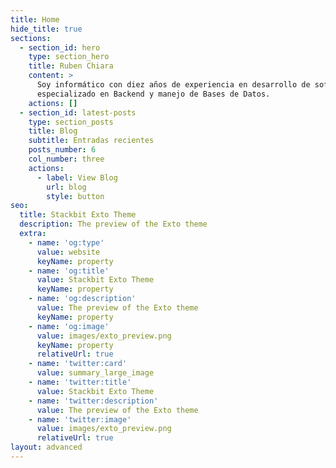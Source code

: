 ```yaml
---
title: Home
hide_title: true
sections:
  - section_id: hero
    type: section_hero
    title: Ruben Chiara
    content: >
      Soy informático con diez años de experiencia en desarrollo de software,
      especializado en Backend y manejo de Bases de Datos.
    actions: []
  - section_id: latest-posts
    type: section_posts
    title: Blog
    subtitle: Entradas recientes
    posts_number: 6
    col_number: three
    actions:
      - label: View Blog
        url: blog
        style: button
seo:
  title: Stackbit Exto Theme
  description: The preview of the Exto theme
  extra:
    - name: 'og:type'
      value: website
      keyName: property
    - name: 'og:title'
      value: Stackbit Exto Theme
      keyName: property
    - name: 'og:description'
      value: The preview of the Exto theme
      keyName: property
    - name: 'og:image'
      value: images/exto_preview.png
      keyName: property
      relativeUrl: true
    - name: 'twitter:card'
      value: summary_large_image
    - name: 'twitter:title'
      value: Stackbit Exto Theme
    - name: 'twitter:description'
      value: The preview of the Exto theme
    - name: 'twitter:image'
      value: images/exto_preview.png
      relativeUrl: true
layout: advanced
---
```


